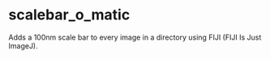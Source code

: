 # scalebar_o_matic

Adds a 100nm scale bar to every image in a directory using FIJI (FIJI Is Just ImageJ). 

